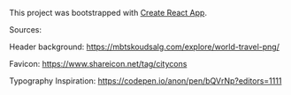 This project was bootstrapped with [Create React App](https://github.com/facebook/create-react-app).

Sources: 

Header background: https://mbtskoudsalg.com/explore/world-travel-png/

Favicon: https://www.shareicon.net/tag/citycons

Typography Inspiration: https://codepen.io/anon/pen/bQVrNp?editors=1111

